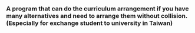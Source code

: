 ### A program that can do the curriculum arrangement if you have many alternatives and need to arrange them without collision.(Especially for exchange student to university in Taiwan)